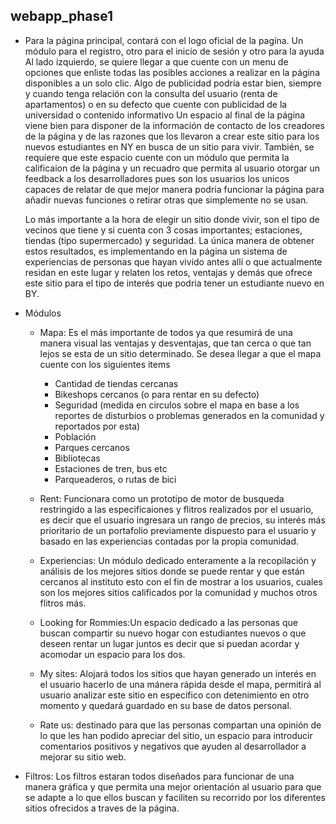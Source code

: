 ## webapp_phase1
 - Para la página principal, contará con el logo oficial de la pagína.
   Un módulo para el registro, otro para el inicio de sesión y otro para la ayuda
   Al lado izquierdo, se quiere llegar a que cuente con un menu de opciones que
   enliste todas las posibles acciones a realizar en la página disponibles a un 
   solo clic.
   Algo de publicidad podría estar bien, siempre y cuando tenga relación con la
   consulta del usuario (renta de apartamentos) o en su defecto que cuente con 
   publicidad de la universidad o contenido informativo
   Un espacio al final de la página viene bien para disponer de la información de
   contacto de los creadores de la página y de las razones que los llevaron a 
   crear este sitio para los nuevos estudiantes en NY en busca de un sitio para
   vivir. También, se requiere que este espacio cuente con un módulo que permita 
   la calificaion de la página y un recuadro que permita al usuario otorgar un 
   feedback a los desarrolladores pues son los usuarios los unicos capaces de
   relatar de que mejor manera podria funcionar la página para añadir nuevas 
   funciones o retirar otras que simplemente no se usan.
   
   Lo más importante a la hora de elegir un sitio donde vivir, son el tipo de 
   vecinos que tiene y si cuenta con 3 cosas importantes; estaciones, tiendas 
   (tipo supermercado) y seguridad.
   La única manera de obtener estos resultados, es implementando en la página un
   sistema de experiencias de personas que hayan vivido antes allí o que actualmente
   residan en este lugar y relaten los retos, ventajas y demás que ofrece este
   sitio para el tipo de interés que podria tener un estudiante nuevo en BY.
   
 - Módulos
    - Mapa: Es el más importante de todos ya que resumirá de una manera visual
      las ventajas y desventajas, que tan cerca o que tan lejos se esta de un 
      sitio determinado. Se desea llegar a que el mapa cuente con los siguientes
      items
        - Cantidad de tiendas cercanas
        - Bikeshops cercanos (o para rentar en su defecto)
        - Seguridad (medida en circulos sobre el mapa en base a los reportes de
          disturbios o problemas generados en la comunidad y reportados por esta)
        - Población
        - Parques cercanos
        - Bibliotecas
        - Estaciones de tren, bus etc
        - Parqueaderos, o rutas de bici
        
    - Rent: Funcionara como un prototipo de motor de busqueda restringido a las
      especificaiones y flitros realizados por el usuario, es decir que el usuario
      ingresara un rango de precios, su interés más prioritario de un portafolio
      previamente dispuesto para el usuario y basado en las experiencias contadas
      por la propia comunidad.
      
    - Experiencias: Un módulo dedicado enteramente a la recopilación y análisis
      de los mejores sitios donde se puede rentar y que están cercanos al instituto
      esto con el fin de mostrar a los usuarios, cuales son los mejores sitios
      calificados por la comunidad y muchos otros flitros más.
    - Looking for Rommies:Un espacio dedicado a las personas que buscan compartir
      su nuevo hogar con estudiantes nuevos o que deseen rentar un lugar juntos
      es decir que si puedan acordar y acomodar un espacio para los dos.
    - My sites: Alojará todos los sitios que hayan generado un interés en el usuario
      hacerlo de una mánera rápida desde el mapa, permitirá al usuario analizar este
      sitio en específico con detenimiento en otro momento y quedará guardado en 
      su base de datos personal.
    - Rate us: destinado para que las personas compartan una opinión de lo que les
      han podido apreciar del sitio, un espacio para introducir comentarios positivos
      y negativos que ayuden al desarrollador a mejorar su sitio web.
      
 - Filtros: Los filtros estaran todos diseñados para funcionar de una manera
   gráfica y que permita una mejor orientación al usuario para que se adapte 
   a lo que ellos buscan y faciliten su recorrido por los diferentes sitios 
   ofrecidos a traves de la página.
   